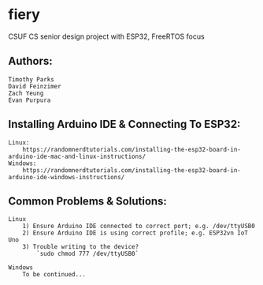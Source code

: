 # fiery
CSUF CS senior design project with ESP32, FreeRTOS focus

## Authors:
    Timothy Parks
    David Feinzimer
    Zach Yeung
    Evan Purpura

## Installing Arduino IDE & Connecting To ESP32:
    Linux:
        https://randomnerdtutorials.com/installing-the-esp32-board-in-arduino-ide-mac-and-linux-instructions/
    Windows:
        https://randomnerdtutorials.com/installing-the-esp32-board-in-arduino-ide-windows-instructions/

## Common Problems & Solutions:
    Linux
        1) Ensure Arduino IDE connected to correct port; e.g. /dev/ttyUSB0
        2) Ensure Arduino IDE is using correct profile; e.g. ESP32vn IoT Uno
        3) Trouble writing to the device?
            `sudo chmod 777 /dev/ttyUSB0`

    Windows
        To be continued...
